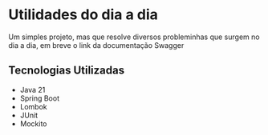 # Utilidades do dia a dia

Um simples projeto, mas que resolve diversos probleminhas que surgem no dia a dia, em breve o link da documentação Swagger

## Tecnologias Utilizadas

- Java 21
- Spring Boot
- Lombok
- JUnit
- Mockito
